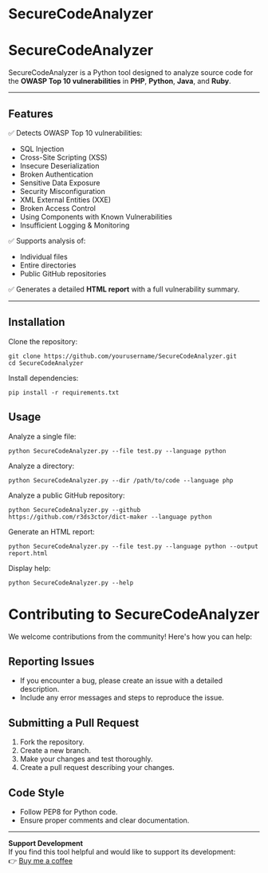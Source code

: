# SecureCodeAnalyzer
# SecureCodeAnalyzer
SecureCodeAnalyzer is a Python tool designed to analyze source code for the **OWASP Top 10 vulnerabilities** in **PHP**, **Python**, **Java**, and **Ruby**.

---

## Features
✅ Detects OWASP Top 10 vulnerabilities:
- SQL Injection
- Cross-Site Scripting (XSS)
- Insecure Deserialization
- Broken Authentication
- Sensitive Data Exposure
- Security Misconfiguration
- XML External Entities (XXE)
- Broken Access Control
- Using Components with Known Vulnerabilities
- Insufficient Logging & Monitoring

✅ Supports analysis of:
- Individual files
- Entire directories
- Public GitHub repositories

✅ Generates a detailed **HTML report** with a full vulnerability summary.

---

## Installation
Clone the repository:
```
git clone https://github.com/yourusername/SecureCodeAnalyzer.git
cd SecureCodeAnalyzer
```
Install dependencies:
```
pip install -r requirements.txt
```
## Usage
Analyze a single file:
```
python SecureCodeAnalyzer.py --file test.py --language python
```
Analyze a directory:
```
python SecureCodeAnalyzer.py --dir /path/to/code --language php
```
Analyze a public GitHub repository:
```
python SecureCodeAnalyzer.py --github https://github.com/r3ds3ctor/dict-maker --language python
```
Generate an HTML report:
```
python SecureCodeAnalyzer.py --file test.py --language python --output report.html
```

Display help:
```
python SecureCodeAnalyzer.py --help
```
# Contributing to SecureCodeAnalyzer

We welcome contributions from the community! Here's how you can help:

## Reporting Issues
- If you encounter a bug, please create an issue with a detailed description.
- Include any error messages and steps to reproduce the issue.

## Submitting a Pull Request
1. Fork the repository.
2. Create a new branch.
3. Make your changes and test thoroughly.
4. Create a pull request describing your changes.

## Code Style
- Follow PEP8 for Python code.
- Ensure proper comments and clear documentation.

---
 **Support Development**  
If you find this tool helpful and would like to support its development:  
👉 [Buy me a coffee](https://buymeacoffee.com/alexboteroh)
